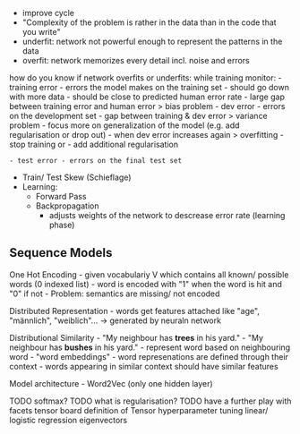 - improve cycle
- "Complexity of the problem is rather in the data than in the code that you write"
- underfit: network not powerful enough to represent the patterns in the data
- overfit: network memorizes every detail incl. noise and errors

how do you know if network overfits or underfits:
while training monitor:
    - training error - errors the model makes on the training set
        - should go down with more data
        - should be close to predicted human error rate
        - large gap between training error and human error > bias problem
    - dev error - errors on the development set
        - gap between training & dev error > variance problem
        - focus more on generalization of the model (e.g. add regularisation or drop out)
        - when dev error increases again > overfitting
            - stop training or
            - add additional regularisation

    - test error - errors on the final test set

- Train/ Test Skew (Schieflage)
- Learning:
    - Forward Pass
    - Backpropagation
        - adjusts weights of the network to descrease error rate (learning phase)

Sequence Models
---------------

One Hot Encoding
    - given vocabulariy V which contains all known/ possible words (0 indexed list)
    - word is encoded with "1" when the word is hit and "0" if not
    - Problem: semantics are missing/ not encoded

Distributed Representation
    - words get features attached like "age", "männlich", "weiblich"...
    -> generated by neuraln network

Distributional Similarity
    - "My neighbour has **trees** in his yard."
    - "My neighbour has **bushes** in his yard."
    - represent word based on neighbouring word
    - "word embeddings"
    - word represenations are defined through their context
    - words appearing in similar context should have similar features

Model architecture
    - Word2Vec (only one hidden layer)


TODO softmax?
TODO what is regularisation?
TODO have a further play with facets
     tensor board
     definition of Tensor
     hyperparameter tuning
     linear/ logistic regression
     eigenvectors
     

